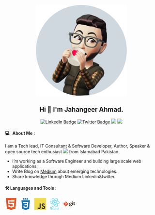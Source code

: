 
<div id="header" align="center">
<img width=300 src="https://github.com/jahangeercs123/taskRabbhit/blob/main/images/my-avatar-modified-circle.png" />
  <h2> Hi 👋 I'm Jahangeer Ahmad.</h2>
  <div id="badges">
    <a href="https://www.linkedin.com/in/jahangeer-ahmad-9892b7243/">
      <img src="https://img.shields.io/badge/LinkedIn-blue?style=for-the-badge&logo=linkedin&logoColor=white" alt="LinkedIn Badge"/>
    </a>
    <a href="https://twitter.com/jahange08734512">
      <img src="https://img.shields.io/badge/Twitter-blue?style=for-the-badge&logo=twitter&logoColor=white" alt="Twitter Badge"/>
    </a>
    <a href="https://join.skype.com/invite/vic8Se9Nf0Lz">
      <img src="https://img.shields.io/badge/Skype-blue?style=for-the-badge&logo=skype&logoColor=white%22%20alt=%22Skype%20Badge"/>
    </a>
    <a href="https://wa.link/09z2fm](https://wa.link/09z2fm">
      <img src="https://img.shields.io/badge/Whatsapp-green?style=for-the-badge&logo=whatsapp&logoColor=white%22%20alt=%22Whatsapp%20Badge"/>
    </a>
  </div>
</div>

#### 💻 &nbsp; About Me :
I am a Tech lead, IT Consultant & Software Developer, Author, Speaker & open source tech enthusiast <img src="https://media.giphy.com/media/WUlplcMpOCEmTGBtBW/giphy.gif" width="30"> from Islamabad Pakistan.
- I’m working as a Software Engineer and building large scale web applications.
- Write Blog on <a href="https://medium.com/@jahangeerahmad26">Medium</a> about emerging technologies.
- Share knowledge through Medium Linkedin&twitter.



#### :hammer_and_wrench: Languages and Tools :
<div>
  
  <img src="https://github.com/devicons/devicon/blob/master/icons/html5/html5-original.svg" title="HTML5" alt="HTML" width="40" height="40"/>&nbsp;
  <img src="https://github.com/devicons/devicon/blob/master/icons/css3/css3-plain-wordmark.svg"  title="CSS3" alt="CSS" width="40" height="40"/>&nbsp;
  <img src="https://github.com/devicons/devicon/blob/master/icons/javascript/javascript-original.svg" title="JavaScript" alt="JavaScript" width="40" height="40"/>&nbsp;
  <img src="https://github.com/devicons/devicon/blob/master/icons/react/react-original-wordmark.svg" title="React" alt="React" width="40" height="40"/>&nbsp;
  <img src="https://github.com/devicons/devicon/blob/master/icons/git/git-original-wordmark.svg" title="Git" alt="Git" width="40" height="40"/>
</div>

